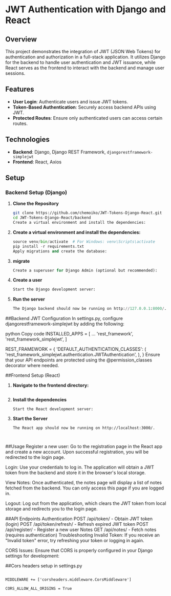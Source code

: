 
# JWT Authentication with Django and React

## Overview

This project demonstrates the integration of JWT (JSON Web Tokens) for authentication and authorization in a full-stack application. It utilizes Django for the backend to handle user authentication and JWT issuance, while React serves as the frontend to interact with the backend and manage user sessions.

## Features


- **User Login**: Authenticate users and issue JWT tokens.
- **Token-Based Authentication**: Securely access backend APIs using JWT.
- **Protected Routes**: Ensure only authenticated users can access certain routes.

## Technologies

- **Backend**: Django, Django REST Framework, `djangorestframework-simplejwt`
- **Frontend**: React, Axios

## Setup

### Backend Setup (Django)

1. **Clone the Repository**

   ```bash
   git clone https://github.com/chemoiko/JWT-Tokens-Django-React.git
   cd JWT-Tokens-Django-React/backend
   Create a virtual environment and install the dependencies:

2. **Create a virtual environment and install the dependencies:**
   
   ```python -m venv venv
   source venv/bin/activate  # For Windows: venv\Scripts\activate
   pip install -r requirements.txt
   Apply migrations and create the database:

4. **migrate**
   
   ```python manage.py migrate
   Create a superuser for Django Admin (optional but recommended):

6. **Create a user**
   ```python manage.py createsuperuser
   Start the Django development server:

7. **Run the server**
   ```python manage.py runserver
   The Django backend should now be running on http://127.0.0.1:8000/.

##Backend JWT Configuration
   In settings.py, configure djangorestframework-simplejwt by adding the following:
   
   python
   Copy code
   INSTALLED_APPS = [
       ...
       'rest_framework',
       'rest_framework_simplejwt',
   ]
   
   REST_FRAMEWORK = {
       'DEFAULT_AUTHENTICATION_CLASSES': (
           'rest_framework_simplejwt.authentication.JWTAuthentication',
       ),
   }
   Ensure that your API endpoints are protected using the @permission_classes decorator where needed.

##Frontend Setup (React)
   
1. **Navigate to the frontend directory:**
   ```cd ../frontend**

2. **Install the dependencies**
   ```npm install
   Start the React development server:

3. **Start the Server**
   ```npm start
   The React app should now be running on http://localhost:3000/.



##Usage
   Register a new user: Go to the registration page in the React app and create a new account. Upon successful registration, you will be redirected to the    login page.
   
   Login: Use your credentials to log in. The application will obtain a JWT token from the backend and store it in the browser's local storage.
   
   View Notes: Once authenticated, the notes page will display a list of notes fetched from the backend. You can only access this page if you are logged in.
   
   Logout: Log out from the application, which clears the JWT token from local storage and redirects you to the login page.

##API Endpoints
   Authentication
   POST /api/token/ - Obtain JWT token (login)
   POST /api/token/refresh/ - Refresh expired JWT token
   POST /api/register/ - Register a new user
   Notes
   GET /api/notes/ - Fetch notes (requires authentication)
   Troubleshooting
   Invalid Token: If you receive an "Invalid token" error, try refreshing your token or logging in again.
   
   CORS Issues: Ensure that CORS is properly configured in your Django settings for development:

##Cors headers setup in settings.py
```INSTALLED_APPS += ['corsheaders']

MIDDLEWARE += ['corsheaders.middleware.CorsMiddleware']

CORS_ALLOW_ALL_ORIGINS = True
